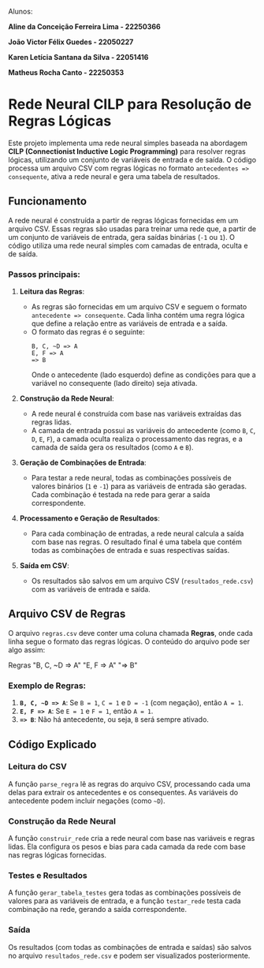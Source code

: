 Alunos:

**Aline da Conceição Ferreira Lima - 22250366**

**João Victor Félix Guedes - 22050227**

**Karen Letícia Santana da Silva - 22051416**

**Matheus Rocha Canto - 22250353**


# Rede Neural CILP para Resolução de Regras Lógicas

Este projeto implementa uma rede neural simples baseada na abordagem **CILP (Connectionist Inductive Logic Programming)** para resolver regras lógicas, utilizando um conjunto de variáveis de entrada e de saída. O código processa um arquivo CSV com regras lógicas no formato `antecedentes => consequente`, ativa a rede neural e gera uma tabela de resultados.

## Funcionamento

A rede neural é construída a partir de regras lógicas fornecidas em um arquivo CSV. Essas regras são usadas para treinar uma rede que, a partir de um conjunto de variáveis de entrada, gera saídas binárias (`-1` ou `1`). O código utiliza uma rede neural simples com camadas de entrada, oculta e de saída.

### Passos principais:

1. **Leitura das Regras**:
    - As regras são fornecidas em um arquivo CSV e seguem o formato `antecedente => consequente`. Cada linha contém uma regra lógica que define a relação entre as variáveis de entrada e a saída.
    - O formato das regras é o seguinte:
      ```
      B, C, ~D => A
      E, F => A
      => B
      ```
      Onde o antecedente (lado esquerdo) define as condições para que a variável no consequente (lado direito) seja ativada.

2. **Construção da Rede Neural**:
    - A rede neural é construída com base nas variáveis extraídas das regras lidas.
    - A camada de entrada possui as variáveis do antecedente (como `B`, `C`, `D`, `E`, `F`), a camada oculta realiza o processamento das regras, e a camada de saída gera os resultados (como `A` e `B`).

3. **Geração de Combinações de Entrada**:
    - Para testar a rede neural, todas as combinações possíveis de valores binários (`1` e `-1`) para as variáveis de entrada são geradas. Cada combinação é testada na rede para gerar a saída correspondente.

4. **Processamento e Geração de Resultados**:
    - Para cada combinação de entradas, a rede neural calcula a saída com base nas regras. O resultado final é uma tabela que contém todas as combinações de entrada e suas respectivas saídas.

5. **Saída em CSV**:
    - Os resultados são salvos em um arquivo CSV (`resultados_rede.csv`) com as variáveis de entrada e saída.

## Arquivo CSV de Regras

O arquivo `regras.csv` deve conter uma coluna chamada **Regras**, onde cada linha segue o formato das regras lógicas. O conteúdo do arquivo pode ser algo assim:

Regras
"B, C, ~D => A"
"E, F => A"
"=> B"


### Exemplo de Regras:
1. **`B, C, ~D => A`**: Se `B = 1`, `C = 1` e `D = -1` (com negação), então `A = 1`.
2. **`E, F => A`**: Se `E = 1` e `F = 1`, então `A = 1`.
3. **`=> B`**: Não há antecedente, ou seja, `B` será sempre ativado.

## Código Explicado

### Leitura do CSV

A função `parse_regra` lê as regras do arquivo CSV, processando cada uma delas para extrair os antecedentes e os consequentes. As variáveis do antecedente podem incluir negações (como `~D`).

### Construção da Rede Neural

A função `construir_rede` cria a rede neural com base nas variáveis e regras lidas. Ela configura os pesos e bias para cada camada da rede com base nas regras lógicas fornecidas.

### Testes e Resultados

A função `gerar_tabela_testes` gera todas as combinações possíveis de valores para as variáveis de entrada, e a função `testar_rede` testa cada combinação na rede, gerando a saída correspondente.

### Saída

Os resultados (com todas as combinações de entrada e saídas) são salvos no arquivo `resultados_rede.csv` e podem ser visualizados posteriormente.
